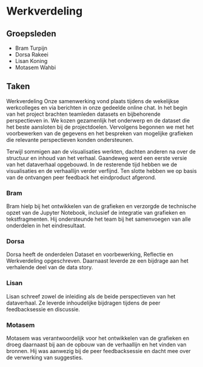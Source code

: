 # Werkverdeling

## Groepsleden
- Bram Turpijn
- Dorsa Rakeei
- Lisan Koning
- Motasem Wahbi

## Taken
Werkverdeling
Onze samenwerking vond plaats tijdens de wekelijkse werkcolleges en via berichten in onze gedeelde online chat. In het begin van het project brachten teamleden datasets en bijbehorende perspectieven in. We kozen gezamenlijk het onderwerp en de dataset die het beste aansloten bij de projectdoelen. Vervolgens begonnen we met het voorbewerken van de gegevens en het bespreken van mogelijke grafieken die relevante perspectieven konden ondersteunen.

Terwijl sommigen aan de visualisaties werkten, dachten anderen na over de structuur en inhoud van het verhaal. Gaandeweg werd een eerste versie van het dataverhaal opgebouwd. In de resterende tijd hebben we de visualisaties en de verhaallijn verder verfijnd. Ten slotte hebben we op basis van de ontvangen peer feedback het eindproduct afgerond.

### Bram
Bram hielp bij het ontwikkelen van de grafieken en verzorgde de technische opzet van de Jupyter Notebook, inclusief de integratie van grafieken en tekstfragmenten. Hij ondersteunde het team bij het samenvoegen van alle onderdelen in het eindresultaat.

### Dorsa
Dorsa heeft de onderdelen Dataset en voorbewerking, Reflectie en Werkverdeling opgeschreven. Daarnaast leverde ze een bijdrage aan het verhalende deel van de data story.

### Lisan
Lisan schreef zowel de inleiding als de beide perspectieven van het dataverhaal. Ze leverde inhoudelijke bijdragen tijdens de peer feedbacksessie en discussie.

### Motasem
Motasem was verantwoordelijk voor het ontwikkelen van de grafieken en droeg daarnaast bij aan de opbouw van de verhaallijn en het vinden van bronnen. Hij was aanwezig bij de peer feedbacksessie en dacht mee over de verwerking van suggesties.